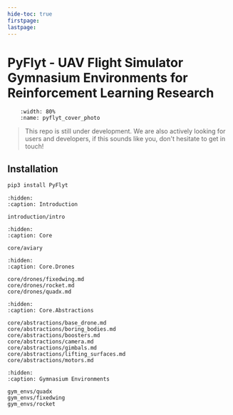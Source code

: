 ```yaml
---
hide-toc: true
firstpage:
lastpage:
---
```


# PyFlyt - UAV Flight Simulator Gymnasium Environments for Reinforcement Learning Research

```{figure} https://raw.githubusercontent.com/jjshoots/PyFlyt/master/readme_assets/pyflyt_cover_photo.png
    :width: 80%
    :name: pyflyt_cover_photo
```

> This repo is still under development. We are also actively looking for users and developers, if this sounds like you, don't hesitate to get in touch!

## Installation

```sh
pip3 install PyFlyt
```

```{toctree}
:hidden:
:caption: Introduction

introduction/intro
```

```{toctree}
:hidden:
:caption: Core

core/aviary
```

```{toctree}
:hidden:
:caption: Core.Drones

core/drones/fixedwing.md
core/drones/rocket.md
core/drones/quadx.md
```

```{toctree}
:hidden:
:caption: Core.Abstractions

core/abstractions/base_drone.md
core/abstractions/boring_bodies.md
core/abstractions/boosters.md
core/abstractions/camera.md
core/abstractions/gimbals.md
core/abstractions/lifting_surfaces.md
core/abstractions/motors.md
```

```{toctree}
:hidden:
:caption: Gymnasium Environments

gym_envs/quadx
gym_envs/fixedwing
gym_envs/rocket
```
